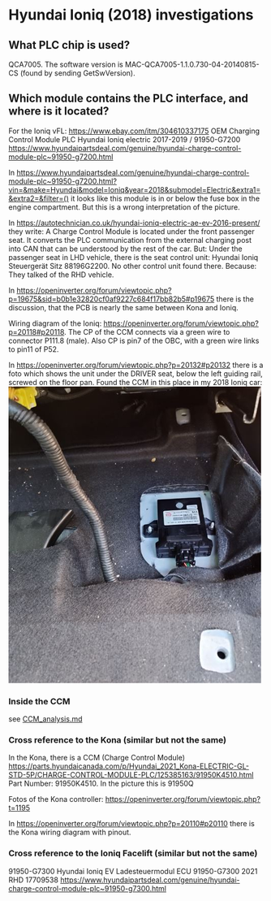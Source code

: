 
# Hyundai Ioniq (2018) investigations

## What PLC chip is used?

QCA7005.
The software version is MAC-QCA7005-1.1.0.730-04-20140815-CS (found by sending GetSwVersion).

## Which module contains the PLC interface, and where is it located?

For the Ioniq vFL:
https://www.ebay.com/itm/304610337175
OEM Charging Control Module PLC Hyundai Ioniq electric 2017-2019 / 91950-G7200
https://www.hyundaipartsdeal.com/genuine/hyundai-charge-control-module-plc~91950-g7200.html

In https://www.hyundaipartsdeal.com/genuine/hyundai-charge-control-module-plc~91950-g7200.html?vin=&make=Hyundai&model=Ioniq&year=2018&submodel=Electric&extra1=&extra2=&filter=() it looks like this module is in or below the fuse box in the engine compartment. But this is a wrong interpretation of the picture.

In
https://autotechnician.co.uk/hyundai-ioniq-electric-ae-ev-2016-present/
they write: A Charge Control Module is located under the front passenger seat. It converts the PLC communication from the external charging post into CAN that can be understood by the rest of the car. 
But: Under the passenger seat in LHD vehicle, there is the seat control unit:  Hyundai Ioniq Steuergerät Sitz 88196G2200. No other control unit found there. Because: They talked of the RHD vehicle.

In
https://openinverter.org/forum/viewtopic.php?p=19675&sid=b0b1e32820cf0af9227c684f17bb82b5#p19675
there is the discussion, that the PCB is nearly the same between Kona and Ioniq.


Wiring diagram of the Ioniq: https://openinverter.org/forum/viewtopic.php?p=20118#p20118. The CP of the CCM connects via a green wire to connector P111.8 (male).
Also CP is pin7 of the OBC, with a green wire links to pin11 of P52.

In https://openinverter.org/forum/viewtopic.php?p=20132#p20132 there is a foto which shows the unit under the DRIVER seat, below the left guiding rail, screwed on the floor pan.
Found the CCM in this place in my 2018 Ioniq car: ![image](CCM_ChargeControlModule_PLC_CCS/CCM_location_in_car_under_left_seat.jpg)

### Inside the CCM

see [CCM_analysis.md](CCM_analysis.md)

### Cross reference to the Kona (similar but not the same)

In the Kona, there is a CCM (Charge Control Module)
https://parts.hyundaicanada.com/p/Hyundai_2021_Kona-ELECTRIC-GL-STD-5P/CHARGE-CONTROL-MODULE-PLC/125385163/91950K4510.html
Part Number: 91950K4510. In the picture this is 91950Q 

Fotos of the Kona controller: https://openinverter.org/forum/viewtopic.php?t=1195

In
https://openinverter.org/forum/viewtopic.php?p=20110#p20110 there is the Kona wiring diagram with pinout.


### Cross reference to the Ioniq Facelift (similar but not the same)

91950-G7300
Hyundai Ioniq EV Ladesteuermodul ECU 91950-G7300 2021 RHD 17709538
https://www.hyundaipartsdeal.com/genuine/hyundai-charge-control-module-plc~91950-g7300.html







